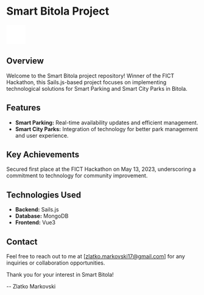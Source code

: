 # Smart Bitola Project

![Smart Bitola Logo](assets/images/saat_kula.png)

## Overview

Welcome to the Smart Bitola project repository! Winner of the FICT Hackathon, this Sails.js-based project focuses on implementing technological solutions for Smart Parking and Smart City Parks in Bitola.

## Features

- **Smart Parking:** Real-time availability updates and efficient management.
- **Smart City Parks:** Integration of technology for better park management and user experience.

## Key Achievements

Secured first place at the FICT Hackathon on May 13, 2023, underscoring a commitment to technology for community improvement.

## Technologies Used

- **Backend:** Sails.js
- **Database:** MongoDB
- **Frontend:** Vue3

## Contact

Feel free to reach out to me at [zlatko.markovski17@gmail.com] for any inquiries or collaboration opportunities.

Thank you for your interest in Smart Bitola!

-- Zlatko Markovski
